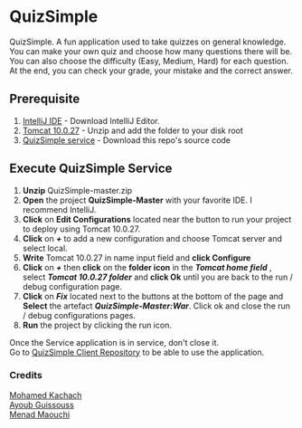 
# QuizSimple
QuizSimple. A fun application used to take quizzes on general knowledge.  
You can make your own quiz and choose how many questions there will be.  
You can also choose the difficulty (Easy, Medium, Hard) for each question.  
At the end, you can check your grade, your mistake and the correct answer.  

## Prerequisite 
1) [IntelliJ IDE](https://www.jetbrains.com/idea/) - Download IntelliJ Editor.
2) [Tomcat 10.0.27](https://anonymfile.com/WYZ4E/apache-tomcat-10027.zip/) - Unzip and add the folder to your disk root 
3) [QuizSimple service](https://github.com/zeko450/QuizSimple/archive/refs/heads/master.zip/) - Download this repo's source code

## Execute QuizSimple Service
1) **Unzip** QuizSimple-master.zip
2) **Open** the project **QuizSimple-Master** with your favorite IDE.   I recommend IntelliJ.  
3) **Click** on **Edit Configurations** located near the button to run your project to deploy using Tomcat 10.0.27.  
4) **Click** on ***+*** to add a new configuration and choose Tomcat server and select local.
6) **Write** Tomcat 10.0.27 in name input field and **click Configure**
7) **Click** on ***+*** then **click** on the **folder icon** in the ***Tomcat home field*** , select ***Tomcat 10.0.27 folder*** and **click Ok** until you are back to the run / debug configuration page. 
8) **Click** on ***Fix*** located next to the buttons at the bottom of the page and **Select** the artefact ***QuizSimple-Master:War***. Click ok and close the run / debug configurations pages.
9) **Run** the project by clicking the run icon.


Once the Service application is in service, don't close it.  
Go to [QuizSimple Client Repository](https://github.com/zeko450/Client_QuizSimple/) to be able to use the application.

### Credits 
[Mohamed Kachach](https://github.com/zeko450/)  
[Ayoub Guissouss](https://github.com/AyoubGuissouss/)  
[Menad Maouchi](https://github.com/menadAPM/)  


